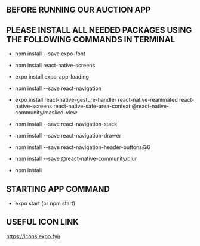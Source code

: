 ## BEFORE RUNNING OUR AUCTION APP
## PLEASE INSTALL ALL NEEDED PACKAGES USING THE FOLLOWING COMMANDS IN TERMINAL

* npm install --save expo-font
* npm install react-native-screens
* expo install expo-app-loading
* npm install --save react-navigation
* expo install react-native-gesture-handler react-native-reanimated react-native-screens react-native-safe-area-context @react-native-community/masked-view
* npm install --save react-navigation-stack
* npm install --save react-navigation-drawer
* npm install --save react-navigation-header-buttons@6
* npm install --save @react-native-community/blur

* npm install

## STARTING APP COMMAND

* expo start (or npm start)

## USEFUL ICON LINK
https://icons.expo.fyi/

